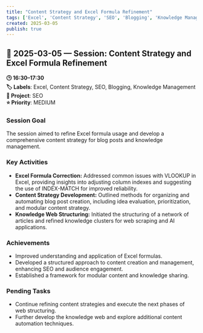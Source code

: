 ```yaml
---
title: "Content Strategy and Excel Formula Refinement"
tags: ['Excel', 'Content Strategy', 'SEO', 'Blogging', 'Knowledge Management']
created: 2025-03-05
publish: true
---
```


## 📅 2025-03-05 — Session: Content Strategy and Excel Formula Refinement

**🕒 16:30–17:30**  
**🏷️ Labels**: Excel, Content Strategy, SEO, Blogging, Knowledge Management  
**📂 Project**: SEO  
**⭐ Priority**: MEDIUM  


### Session Goal
The session aimed to refine Excel formula usage and develop a comprehensive content strategy for blog posts and knowledge management.

### Key Activities
- **Excel Formula Correction:** Addressed common issues with VLOOKUP in Excel, providing insights into adjusting column indexes and suggesting the use of INDEX-MATCH for improved reliability.
- **Content Strategy Development:** Outlined methods for organizing and automating blog post creation, including idea evaluation, prioritization, and modular content strategy.
- **Knowledge Web Structuring:** Initiated the structuring of a network of articles and refined knowledge clusters for web scraping and AI applications.

### Achievements
- Improved understanding and application of Excel formulas.
- Developed a structured approach to content creation and management, enhancing SEO and audience engagement.
- Established a framework for modular content and knowledge sharing.

### Pending Tasks
- Continue refining content strategies and execute the next phases of web structuring.
- Further develop the knowledge web and explore additional content automation techniques.
